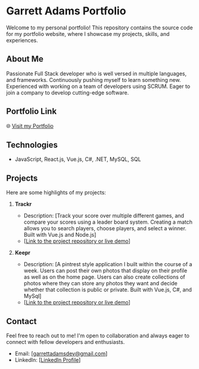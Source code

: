# Garrett Adams Portfolio

Welcome to my personal portfolio! This repository contains the source code for my portfolio website, where I showcase my projects, skills, and experiences.

## About Me

Passionate Full Stack developer who is well versed in multiple languages, and frameworks. Continuously pushing myself to learn something new. Experienced with working on a team of developers using SCRUM. Eager to join a company to develop cutting-edge software.
## Portfolio Link

🌐 [Visit my Portfolio](https://garrettadamss.com)

## Technologies 

- JavaScript, React.js, Vue.js, C#, .NET, MySQL, SQL

## Projects

Here are some highlights of my projects:

1. **Trackr**
   - Description: [Track your score over multiple different games, and compare your scores using a leader board system. Creating a match allows you to search players, choose players, and select a winner.
Built with Vue.js and Node.js]
   - [[Link to the project repository or live demo](https://github.com/garrett-adamss/Trackr)]

2. **Keepr**
   - Description: [A pintrest style application I built within the course of a week. Users can post their own photos that display on their profile as well as on the home page. Users can also create collections of photos where they can store any photos they want and decide whether that collection is public or private.
Built with Vue.js, C#, and MySql]
   - [[Link to the project repository or live demo](https://github.com/garrett-adamss/keepr)]

## Contact

Feel free to reach out to me! I'm open to collaboration and always eager to connect with fellow developers and enthusiasts.

- Email: [garrettadamsdev@gmail.com]
- LinkedIn: [[LinkedIn Profile](https://www.linkedin.com/in/garrett-adamss/)]
